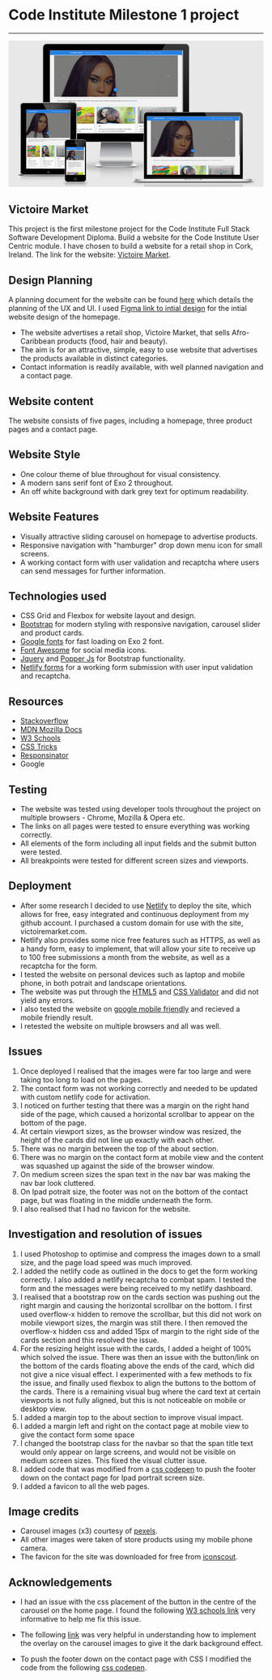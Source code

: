 # Code Institute Milestone 1 project
<hr>
<img src="images/victoireMarketResponsive.png" alt="responsive design viewports" style="max-width:100%;">

## Victoire Market
This project is the first milestone project for the Code Institute Full Stack Software Development Diploma.
Build a website for the Code Institute User Centric module. I have chosen to build a website for a retail shop in Cork, Ireland. The link for the website: [Victoire Market](https://www.victoiremarket.com/).  

 ## Design Planning

A planning document for the website can be found [here](planning.md) which details the planning of the UX and UI. I used [Figma link to intial design](https://www.figma.com/file/baVcQW3gP3tkihBhWwWeizus/webDraftProject1?node-id=0%3A1) for the intial website design of the homepage.

  - The website advertises a retail shop, Victoire Market, that sells Afro-Caribbean products (food, hair and beauty).
  - The aim is for an attractive, simple, easy to use website that advertises the products available in distinct categories.
  - Contact information is readily available, with well planned navigation and a contact page.

## Website content

The website consists of five pages, including a homepage, three product pages and a contact page.

## Website Style

- One colour theme of blue throughout for visual consistency. 
- A modern sans serif font of Exo 2 throughout.
- An off white background with dark grey text for optimum readability.

## Website Features

- Visually attractive sliding carousel on homepage to advertise products.
- Responsive navigation with "hamburger" drop down menu icon for small screens.
- A working contact form with user validation and recaptcha where users can send messages for further information.

## Technologies used

- CSS Grid and Flexbox for website layout and design.
- [Bootstrap](https://getbootstrap.com/) for modern styling with responsive navigation, carousel slider and product cards. 
- [Google fonts](https://fonts.google.com/) for fast loading on Exo 2 font.
- [Font Awesome](https://fontawesome.com/) for social media icons.
- [Jquery](https://jquery.com/) and [Popper Js](https://popper.js.org/) for Bootstrap functionality.
- [Netlify forms](https://www.netlify.com/docs/form-handling/) for a working form submission with user input validation and recaptcha.
  
## Resources

- [Stackoverflow](https://stackoverflow.com/)
- [MDN Mozilla Docs](https://developer.mozilla.org/en-US/)
- [W3 Schools](https://www.w3schools.com/)
- [CSS Tricks](https://css-tricks.com/)
- [Responsinator](https://www.responsinator.com/)
- Google
  
## Testing

- The website was tested using developer tools throughout the project on multiple browsers - Chrome, Mozilla & Opera etc.
- The links on all pages were tested to ensure everything was working correctly.
- All elements of the form including all input fields and the submit button were tested.
- All breakpoints were tested for different screen sizes and viewports.

## Deployment

- After some research I decided to use [Netlify](https://www.netlify.com/) to deploy the site, which allows for free, easy integrated and continuous deployment from my github account. I purchased a custom domain for use with the site, victoiremarket.com.
- Netlify also provides some nice free features such as HTTPS, as well as a handy form, easy to implement, that will allow your site to receive up to 100 free submissions a month from the website, as well as a recaptcha for the form.
- I tested the website on personal devices such as laptop and mobile phone, in both potrait and landscape orientations.
- The website was put through the [HTML5](https://validator.w3.org/) and [CSS Validator](https://jigsaw.w3.org/css-validator/) and did not yield any errors.
- I also tested the website on [google mobile friendly](https://search.google.com/test/mobile-friendly) and recieved a mobile friendly result. 
- I retested the website on multiple browsers and all was well.

## Issues

1. Once deployed I realised that the images were far too large and were taking too long to load on the pages.
2. The contact form was not working correctly and needed to be updated with custom netlify code for activation.
3. I noticed on further testing that there was a margin on the right hand side of the page, which caused a horizontal scrollbar to appear on the bottom of the page.
4. At certain viewport sizes, as the browser window was resized, the height of the cards did not line up exactly with each other.
5. There was no margin between the top of the about section.
6. There was no margin on the contact form at mobile view and the content was squashed up against the side of the browser window.
7. On medium screen sizes the span text in the nav bar was making the nav bar look cluttered.
8. On Ipad potrait size, the footer was not on the bottom of the contact page, but was floating in the middle underneath the form.
9. I also realised that I had no favicon for the website.

## Investigation and resolution of issues

1. I used Photoshop to optimise and compress the images down to a small size, and the page load speed was much improved.
2. I added the netlify code as outlined in the docs to get the form working correctly. I also added a netlify recaptcha to combat spam. I tested the form and the messages were being received to my netlify dashboard.
3. I realised that a bootstrap row on the cards section was pushing out the right margin and causing the horizontal scrollbar on the bottom. I first used overflow-x hidden to remove the scrollbar, but this did not work on mobile viewport sizes, the margin was still there. I then removed the overflow-x hidden css and added 15px of margin to the right side of the cards section and this resolved the issue.
4. For the resizing height issue with the cards, I added a height of 100% which solved the issue. There was then an issue with the button/link on the bottom of the cards floating above the ends of the card, which did not give a nice visual effect. I experimented with a few methods to fix the issue, and finally used flexbox to align the buttons to the bottom of the cards. There is a remaining visual bug where the card text at certain viewports is not fully aligned, but this is not noticeable on mobile or desktop view. 
5. I added a margin top to the about section to improve visual impact.
6. I added a margin left and right on the contact page at mobile view to give the contact form some space
7. I changed the bootstrap class for the navbar so that the span title text would only appear on large screens, and would not be visible on medium screen sizes. This fixed the visual clutter issue.
8. I added code that was modified from a [css codepen](https://codepen.io/cbracco/pen/zekgx) to push the footer down on the contact page for Ipad portrait screen size.
9. I added a favicon to all the web pages.

## Image credits

- Carousel images (x3) courtesy of [pexels](https://www.pexels.com/).
- All other images were taken of store products using my mobile phone camera.
- The favicon for the site was downloaded for free from [iconscout](https://iconscout.com/icon/v-characters-character-alphabet-letter).

## Acknowledgements

- I had an issue with the css placement of the button in the centre of the carousel on the home page. I found the following [W3 schools link](https://www.w3schools.com/Css/css3_2dtransforms.asp) very informative to help me fix this issue.

- The following [link](https://www.w3schools.com/howto/howto_css_overlay.asp) was very helpful in understanding how to implement the overlay on the carousel images to give it the dark background effect.
  
- To push the footer down on the contact page with CSS I modified the code from the following [css codepen](https://codepen.io/cbracco/pen/zekgx).